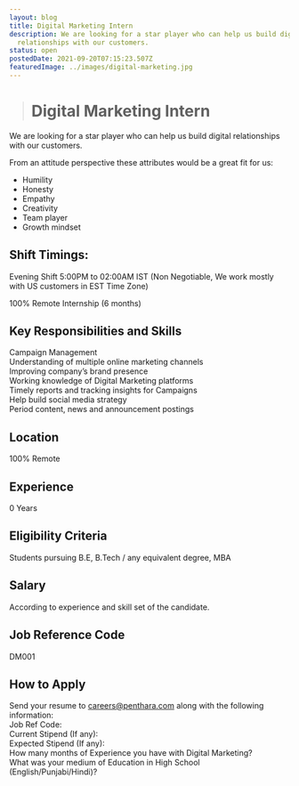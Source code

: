 ```yaml
---
layout: blog
title: Digital Marketing Intern
description: We are looking for a star player who can help us build digital
  relationships with our customers.
status: open
postedDate: 2021-09-20T07:15:23.507Z
featuredImage: ../images/digital-marketing.jpg
---
```

> # Digital Marketing Intern

We are looking for a star player who can help us build digital relationships with our customers.

From an attitude perspective these attributes would be a great fit for us:

* Humility
* Honesty
* Empathy
* Creativity
* Team player
* Growth mindset

## Shift Timings:

Evening Shift 5:00PM to 02:00AM IST (Non Negotiable, We work mostly with US customers in EST Time Zone)

100% Remote Internship (6 months)

## Key Responsibilities and Skills

Campaign Management\
Understanding of multiple online marketing channels\
Improving company’s brand presence\
Working knowledge of Digital Marketing platforms\
Timely reports and tracking insights for Campaigns\
Help build social media strategy\
Period content, news and announcement postings

## Location

100% Remote

## Experience

0 Years

## Eligibility Criteria

Students pursuing B.E, B.Tech / any equivalent degree, MBA 

## Salary

According to experience and skill set of the candidate.

## Job Reference Code

DM001

## How to Apply

Send your resume to [careers@penthara.com](mailto:careers@penthara.com) along with the following information:\
Job Ref Code:\
Current Stipend (If any):\
Expected Stipend (If any):\
How many months of Experience you have with Digital Marketing?\
What was your medium of Education in High School (English/Punjabi/Hindi)?